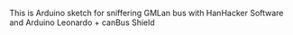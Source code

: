This is Arduino sketch for sniffering GMLan bus with HanHacker Software and Arduino Leonardo + canBus Shield
